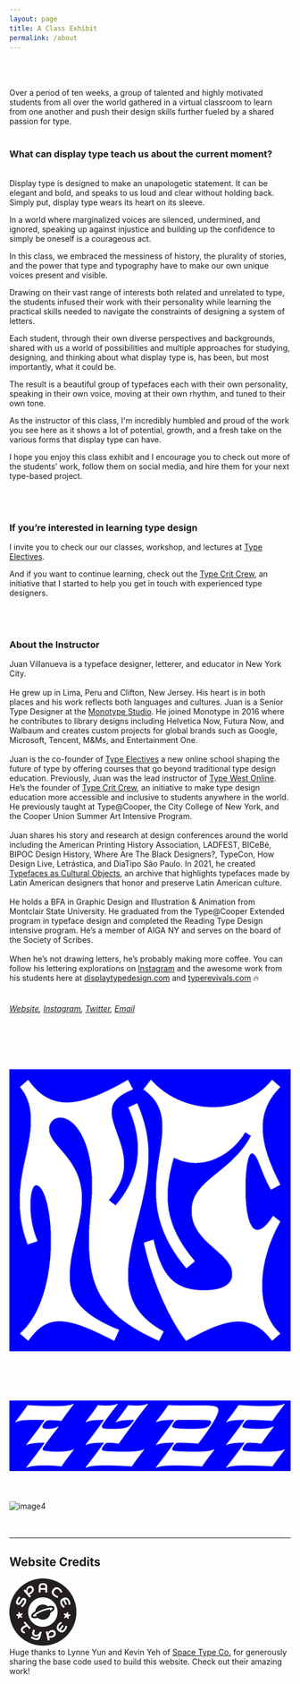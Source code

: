 ```yaml
---
layout: page
title: A Class Exhibit
permalink: /about
---
```

<br><br><br>
Over a period of ten weeks, a group of talented and highly motivated students from all over the world gathered in a virtual classroom to learn from one another and push their design skills further fueled by a shared passion for type.
<br><br>
### What can display type teach us about the current moment? ###
<br>
Display type is designed to make an unapologetic statement. It can be elegant and bold, and speaks to us loud and clear without holding back. Simply put, display type wears its heart on its sleeve.
 
In a world where marginalized voices are silenced, undermined, and ignored, speaking up against injustice and building up the confidence to simply be oneself is a courageous act.
 
In this class, we embraced the messiness of history, the plurality of stories, and the power that type and typography have to make our own unique voices present and visible. 
 
Drawing on their vast range of interests both related and unrelated to type, the students infused their work with their personality while learning the practical skills needed to navigate the constraints of designing a system of letters.
 
Each student, through their own diverse perspectives and backgrounds, shared with us a world of possibilities and multiple approaches for studying, designing, and thinking about what display type is, has been, but most importantly, what it could be.
 
The result is a beautiful group of typefaces each with their own personality, speaking in their own voice, moving at their own rhythm, and tuned to their own tone.
 
As the instructor of this class, I'm incredibly humbled and proud of the work you see here as it shows a lot of potential, growth, and a fresh take on the various forms that display type can have.
 
I hope you enjoy this class exhibit and I encourage you to check out more of the students’ work, follow them on social media, and hire them for your next type-based project.
<br><br><br><br>
### If you’re interested in learning type design ###
I invite you to check our our classes, workshop, and lectures at [Type Electives](https://www.typeelectives.com/).


And if you want to continue learning, check out the [Type Crit Crew](https://typecritcrew.com/), an initiative that I started to help you get in touch with experienced type designers.
<br><br><br><br>
### About the Instructor ###
Juan Villanueva is a typeface designer, letterer, and educator in New York City.
<br><br>
He grew up in Lima, Peru and Clifton, New Jersey. His heart is in both places and his work reflects both languages and cultures. Juan is a Senior Type Designer at the [Monotype Studio](https://www.monotype.com/studio/juan-villanueva). He joined Monotype in 2016 where he contributes to library designs including Helvetica Now, Futura Now, and Walbaum and creates custom projects for global brands such as Google, Microsoft, Tencent, M&Ms, and Entertainment One.
<br><br>
Juan is the co-founder of [Type Electives](https://www.typeelectives.com/) a new online school shaping the future of type by offering courses that go beyond traditional type design education. Previously, Juan was the lead instructor of [Type West Online](https://typewest.letterformarchive.org/2022/). He’s the founder of [Type Crit Crew](https://typecritcrew.com/), an initiative to make type design education more accessible and inclusive to students anywhere in the world. He previously taught at Type@Cooper, the City College of New York, and the Cooper Union Summer Art Intensive Program.
<br><br>
Juan shares his story and research at design conferences around the world including the American Printing History Association, LADFEST, BICeBé, BIPOC Design History, Where Are The Black Designers?, TypeCon, How Design Live, Letrástica, and DiaTipo São Paulo. In 2021, he created [Typefaces as Cultural Objects](https://typelatam.com/), an archive that highlights typefaces made by Latin American designers that honor and preserve Latin American culture.
<br><br>
He holds a BFA in Graphic Design and Illustration & Animation from Montclair State University. He graduated from the Type@Cooper Extended program in typeface design and completed the Reading Type Design intensive program. He’s a member of AIGA NY and serves on the board of the Society of Scribes.
<br><br>
When he’s not drawing letters, he’s probably making more coffee. You can follow his lettering explorations on [Instagram](https://www.instagram.com/juan_kafka/) and the awesome work from his students here at [displaytypedesign.com](https://displaytypedesign.com/) and [typerevivals.com](https://typerevivals.com/) 🔥
<br><br>
###### [Website](http://www.juankafka.com/), [Instagram](https://www.instagram.com/juan_kafka/), [Twitter](https://twitter.com/juan_kafka/), <a href = "mailto: jv.kafka@gmail.com">Email</a> ######
<br><br><br><br>
![image2](/assets/img/Juan_Villanueva/02.jpg) <!--- NJ ---> 
<br><br>
<br><br><br><br>
![image3](/assets/img/Juan_Villanueva/03.jpg) <!--- Type ---> 
<br><br><br><br>
![image4](/assets/img/Juan_Villanueva/04.gif) <!--- a-z --->
<br><br><br>


---


## Website Credits ##
![image1](/assets/img/Space_Type/Logo_120.png)
<br>
Huge thanks to Lynne Yun and Kevin Yeh of [Space Type Co.](https://spacetypeco.com/) for generously sharing the base code used to build this website. Check out their amazing work!
<br><br>
